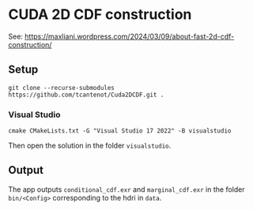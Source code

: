 # CUDA 2D CDF construction

See: https://maxliani.wordpress.com/2024/03/09/about-fast-2d-cdf-construction/


## Setup

`git clone --recurse-submodules https://github.com/tcantenot/Cuda2DCDF.git .`

### Visual Studio

`cmake CMakeLists.txt -G "Visual Studio 17 2022" -B visualstudio`

Then open the solution in the folder `visualstudio`.


## Output

The app outputs `conditional_cdf.exr` and `marginal_cdf.exr` in the folder `bin/<Config>` corresponding to the hdri in `data`.